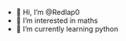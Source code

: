 - 👋 Hi, I’m @Redlap0
- 👀 I’m interested in maths
- 🌱 I’m currently learning python
 
 
  
  

<!---
Redlap0/Redlap0 is a ✨ special ✨ repository because its `README.md` (this file) appears on your GitHub profile.
You can click the Preview link to take a look at your changes.
--->
